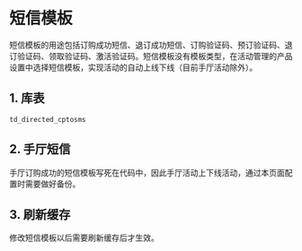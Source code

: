 # 短信模板
短信模板的用途包括订购成功短信、退订成功短信、订购验证码、预订验证码、退订验证码、领取验证码、激活验证码。短信模板没有模板类型，在活动管理的产品设置中选择短信模板，实现活动的自动上线下线（目前手厅活动除外）。

## 1. 库表  
```
td_directed_cptosms
```

## 2. 手厅短信
手厅订购成功的短信模板写死在代码中，因此手厅活动上下线活动，通过本页面配置时需要做好备份。

## 3. 刷新缓存
修改短信模板以后需要刷新缓存后才生效。